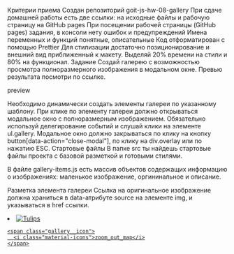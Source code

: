 Критерии приема
Создан репозиторий goit-js-hw-08-gallery
При сдаче домашней работы есть две ссылки: на исходные файлы и рабочую страницу на GitHub pages
При посещении рабочей страницы (GitHub pages) задания, в консоли нету ошибок и предупреждений
Имена переменных и функций понятные, описательные
Код отформатирован с помощью Prettier
Для стилизации достаточно позиционирование и внешний вид приближенный к макету. Выделяй 20% времени на стили и 80% на функционал.
Задание
Создай галерею с возможностью просмотра полноразмерного изображения в модальном окне. Превью результата посмотри по ссылке.

preview

Необходимо динамически создать элементы галереи по указанному шаблону.
При клике по элементу галереи должно открываться модальное окно с полноразмерным изображением. Обязательно используй делегирование событий и слушай клики на элементе ul.gallery.
Модальное окно должно закрываться по клику на кнопку button[data-action="close-modal"], по клику на div.overlay или по нажатию ESC.
Стартовые файлы
В папке src ты найдешь стартовые файлы проекта с базовой разметкой и готовыми стилями.

В файле gallery-items.js есть массив объектов содержащих информацию о изображениях: маленькое изображение, оргининальное и описание.

Разметка элемента галереи
Ссылка на оригинальное изображение должна храниться в data-атрибуте source на элементе img, и указываться в href ссылки.

<li class="gallery__item">
  <a
    class="gallery__link"
    href="https://cdn.pixabay.com/photo/2010/12/13/10/13/tulips-2546_1280.jpg"
  >
    <img
      class="gallery__image"
      src="https://cdn.pixabay.com/photo/2010/12/13/10/13/tulips-2546__340.jpg"
      data-source="https://cdn.pixabay.com/photo/2010/12/13/10/13/tulips-2546_1280.jpg"
      alt="Tulips"
    />

    <span class="gallery__icon">
      <i class="material-icons">zoom_out_map</i>
    </span>
  </a>
</li>